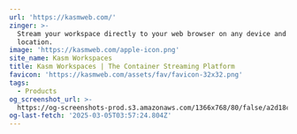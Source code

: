 ```yaml
---
url: 'https://kasmweb.com/'
zinger: >-
  Stream your workspace directly to your web browser on any device and from any
  location.
image: 'https://kasmweb.com/apple-icon.png'
site_name: Kasm Workspaces
title: Kasm Workspaces | The Container Streaming Platform
favicon: 'https://kasmweb.com/assets/fav/favicon-32x32.png'
tags:
  - Products
og_screenshot_url: >-
  https://og-screenshots-prod.s3.amazonaws.com/1366x768/80/false/a2d18cd142f42134c8e575c8e177f669010d29bac0946f1048470562e30f672e.jpeg
og-last-fetch: '2025-03-05T03:57:24.804Z'
---
```


